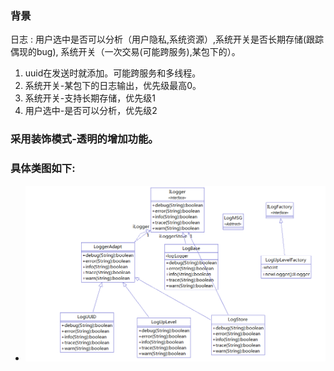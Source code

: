 ### 背景
日志 : 用户选中是否可以分析（用户隐私,系统资源）,系统开关是否长期存储(跟踪偶现的bug), 系统开关（一次交易(可能跨服务),某包下的）。
   1. uuid在发送时就添加。可能跨服务和多线程。
   2. 系统开关-某包下的日志输出，优先级最高0。
   3. 系统开关-支持长期存储，优先级1
   4. 用户选中-是否可以分析，优先级2

### 采用装饰模式-透明的增加功能。

### 具体类图如下:
- ![类图](/doc/log-uml.png)